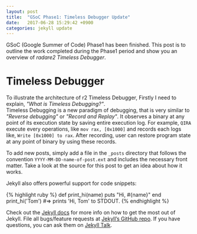 ```yaml
---
layout: post
title:  "GSoC Phase1: Timeless Debugger Update"
date:   2017-06-28 15:29:42 +0900
categories: jekyll update
---
```

GSoC (Google Summer of Code) Phase1 has been finished. This post is to outline the work completed during
the Phase1 period and show you an overview of *radare2 Timeless Debugger*.

# Timeless Debugger
To illustrate the architecture of r2 Timeless Debugger, Firstly I need to explain, *"What is Timeless Debugging?"*.  
Timeless Debugging is a new paradigm of debugging, that is very similar to *"Reverse debugging"* or *"Record and Replay"*.
It observes a binary at any point of its execution state by saving entire execution log.
For example, `QIRA` execute every operations, like `mov rax, [0x1000]` and
records each logs like, `Write [0x1000] to rax`. After recording, user can restore program state
at any point of binary by using these records.  


To add new posts, simply add a file in the `_posts` directory that follows the convention `YYYY-MM-DD-name-of-post.ext` and includes the necessary front matter. Take a look at the source for this post to get an idea about how it works.

Jekyll also offers powerful support for code snippets:

{% highlight ruby %}
def print_hi(name)
  puts "Hi, #{name}"
end
print_hi('Tom')
#=> prints 'Hi, Tom' to STDOUT.
{% endhighlight %}

Check out the [Jekyll docs][jekyll-docs] for more info on how to get the most out of Jekyll. File all bugs/feature requests at [Jekyll’s GitHub repo][jekyll-gh]. If you have questions, you can ask them on [Jekyll Talk][jekyll-talk].

[jekyll-docs]: http://jekyllrb.com/docs/home
[jekyll-gh]:   https://github.com/jekyll/jekyll
[jekyll-talk]: https://talk.jekyllrb.com/

